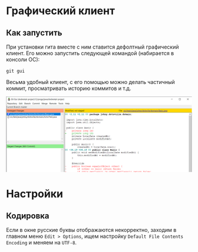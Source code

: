 # Графический клиент

## Как запустить

При установки гита вместе с ним ставится дефолтный графический клиент. Его можно запустить следующей командой (набирается в консоли ОС):

```
git gui
```

Весьма удобный клиент, с его помощью можно делать частичный коммит, просматривать историю коммитов и т.д.

<img src="img/image-20220608083229745.png" alt="image-20220608083229745" style="zoom:80%;" />



# Настройки

## Кодировка

Если в окне русские буквы отображаются некорректно, заходим в главном меню `Edit > Options`, ищем настройку `Default File Contents Encoding` и меняем на `UTF-8`.